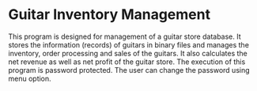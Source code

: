 # Guitar Inventory Management
This program is designed for management of a guitar store database. It stores the information (records) of guitars in binary files and manages the inventory, order processing and sales of the guitars. It also calculates the net revenue as well as net profit of the guitar store. The execution of this program is password protected. The user can change the password using menu option. 
